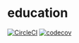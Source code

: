 # education
[![CircleCI](https://circleci.com/gh/dverbovskiy/education.svg?style=svg)](https://circleci.com/gh/dverbovskiy/education)
[![codecov](https://codecov.io/gh/dverbovskiy/education/branch/master/graph/badge.svg)](https://codecov.io/gh/dverbovskiy/education)
